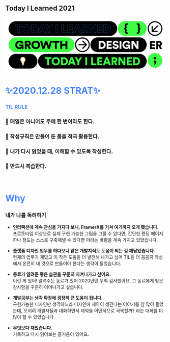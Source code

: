 ## Today I Learned 2021
![top_image](./use_image/hero_image.png)


# **<span style="color:#4886FF">✨2020.12.28 STRAT✨</span>** 

### **<span style="color:#4886FF">TIL RULE</span>** 
### 📌 매일은 아니어도 주에 한 번이라도 한다. <br>
### 📌 작성규칙은 만들어 둔 폼을 적극 활용한다. <br>
### 📌 내가 다시 읽었을 때, 이해할 수 있도록 작성한다. <br>
### 📌 반드시 복습한다. <br>


<br>




# **<span style="color:#4886FF">Why</span>** 

### 내가 나를 독려하기 
* **인터랙션에 계속 관심을 가지다 보니, FramerX를 거쳐 여기까지 오게 됐습니다.**
<br>프로토타입 이상으로 실제 구현 가능한 그림을 그릴 수 있다면, 간단한 랜딩 페이지 하나 정도는 스스로 구축해낼 수 있다면 이라는 바람을 계속 가지고 있었습니다. 

* **플랫폼 디자인 업무를 하다보니 얕은 개발지식도 도움이 되는 걸 깨달았습니다.**
<br> 현재의 업무가 재밌고 이 작은 도움을 더 발전해 나가고 싶어 TIL을 더 꼼꼼히 작성해서 온전히 내 것으로 만들어야 한다는 생각이 들었습니다.

* **동료가 알려준 좋은 습관을 꾸준히 지켜나가고 싶어요.**
<br> 이런 게 있어! 알려주는 동료가 있어 2020년엔 무척 감사했어요. 그 동료에게 받은 감사함을 꾸준히 이어나가고 싶습니다.

* **개발공부는 생각 확장에 굉장히 큰 도움이 됩니다.** 
<br> 구현가능한 디자인만 생각하느라 디자인에 제약이 생긴다는 이야기를 참 많이 들었는데, 오히려 개발자들과 대화하면서 제약을 어떤식으로 극복할까? 라는 대화를 더 많이 할 수 있었습니다. 


* **무엇보다 재밌습니다.** 
<br> 기록하고 다시 읽어보는 즐거움이 있어요.

